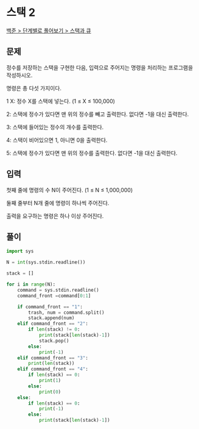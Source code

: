 # 스택 2

[백준 > 단계별로 풀어보기 > 스택과 큐](https://www.acmicpc.net/problem/28278)

## 문제

정수를 저장하는 스택을 구현한 다음, 입력으로 주어지는 명령을 처리하는 프로그램을 작성하시오.

명령은 총 다섯 가지이다.

1 X: 정수 X를 스택에 넣는다. (1 ≤ X ≤ 100,000)

2: 스택에 정수가 있다면 맨 위의 정수를 빼고 출력한다. 없다면 -1을 대신 출력한다.

3: 스택에 들어있는 정수의 개수를 출력한다.

4: 스택이 비어있으면 1, 아니면 0을 출력한다.

5: 스택에 정수가 있다면 맨 위의 정수를 출력한다. 없다면 -1을 대신 출력한다.

## 입력

첫째 줄에 명령의 수 N이 주어진다. (1 ≤ N ≤ 1,000,000)

둘째 줄부터 N개 줄에 명령이 하나씩 주어진다.

출력을 요구하는 명령은 하나 이상 주어진다.

## 풀이

```python
import sys

N = int(sys.stdin.readline())

stack = []

for i in range(N):
    command = sys.stdin.readline()
    command_front =command[0:1]

    if command_front == "1":
        trash, num = command.split()
        stack.append(num)
    elif command_front == "2":
        if len(stack) != 0:
            print(stack[len(stack)-1])
            stack.pop()
        else:
            print(-1)
    elif command_front == "3":
        print(len(stack))
    elif command_front == "4":
        if len(stack) == 0:
            print(1)
        else:
            print(0)
    else:
        if len(stack) == 0:
            print(-1)
        else:
            print(stack[len(stack)-1])

```
